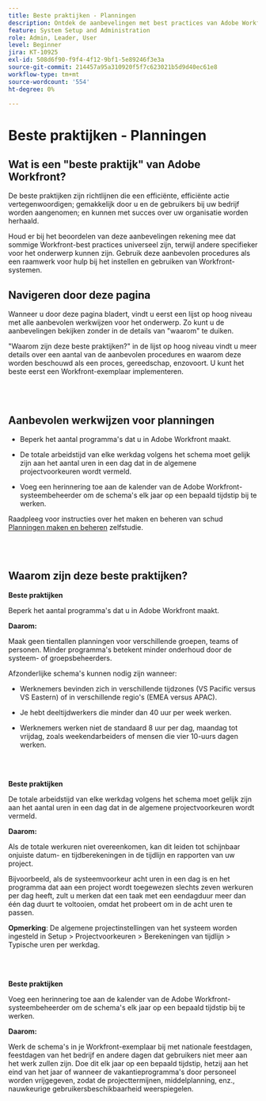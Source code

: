 ```yaml
---
title: Beste praktijken - Planningen
description: Ontdek de aanbevelingen met best practices van Adobe Workfront-experts over het instellen, beheren en gebruiken van Workfront-planningen.
feature: System Setup and Administration
role: Admin, Leader, User
level: Beginner
jira: KT-10925
exl-id: 508d6f90-f9f4-4f12-9bf1-5e89246f3e3a
source-git-commit: 214457a95a310920f5f7c623021b5d9d40ec61e8
workflow-type: tm+mt
source-wordcount: '554'
ht-degree: 0%

---
```


# Beste praktijken - Planningen

## Wat is een &quot;beste praktijk&quot; van Adobe Workfront?

De beste praktijken zijn richtlijnen die een efficiënte, efficiënte actie vertegenwoordigen; gemakkelijk door u en de gebruikers bij uw bedrijf worden aangenomen; en kunnen met succes over uw organisatie worden herhaald.

Houd er bij het beoordelen van deze aanbevelingen rekening mee dat sommige Workfront-best practices universeel zijn, terwijl andere specifieker voor het onderwerp kunnen zijn. Gebruik deze aanbevolen procedures als een raamwerk voor hulp bij het instellen en gebruiken van Workfront-systemen.

## Navigeren door deze pagina

Wanneer u door deze pagina bladert, vindt u eerst een lijst op hoog niveau met alle aanbevolen werkwijzen voor het onderwerp. Zo kunt u de aanbevelingen bekijken zonder in de details van &quot;waarom&quot; te duiken.

&quot;Waarom zijn deze beste praktijken?&quot; in de lijst op hoog niveau vindt u meer details over een aantal van de aanbevolen procedures en waarom deze worden beschouwd als een proces, gereedschap, enzovoort. U kunt het beste eerst een Workfront-exemplaar implementeren.

</br>
</br>

## Aanbevolen werkwijzen voor planningen

* Beperk het aantal programma&#39;s dat u in Adobe Workfront maakt.

* De totale arbeidstijd van elke werkdag volgens het schema moet gelijk zijn aan het aantal uren in een dag dat in de algemene projectvoorkeuren wordt vermeld.

* Voeg een herinnering toe aan de kalender van de Adobe Workfront-systeembeheerder om de schema&#39;s elk jaar op een bepaald tijdstip bij te werken.


Raadpleeg voor instructies over het maken en beheren van schud [Planningen maken en beheren](/help/administration-and-setup/configure-system-defaults/create-and-manage-schedules.md) zelfstudie.

</br>
</br>

## Waarom zijn deze beste praktijken?

**Beste praktijken**

Beperk het aantal programma&#39;s dat u in Adobe Workfront maakt.



**Daarom:**

Maak geen tientallen planningen voor verschillende groepen, teams of personen. Minder programma&#39;s betekent minder onderhoud door de systeem- of groepsbeheerders.



Afzonderlijke schema&#39;s kunnen nodig zijn wanneer:

* Werknemers bevinden zich in verschillende tijdzones (VS Pacific versus VS Eastern) of in verschillende regio&#39;s (EMEA versus APAC).

* Je hebt deeltijdwerkers die minder dan 40 uur per week werken.

* Werknemers werken niet de standaard 8 uur per dag, maandag tot vrijdag, zoals weekendarbeiders of mensen die vier 10-uurs dagen werken.

</br>
</br>

**Beste praktijken**

De totale arbeidstijd van elke werkdag volgens het schema moet gelijk zijn aan het aantal uren in een dag dat in de algemene projectvoorkeuren wordt vermeld.



**Daarom:**

Als de totale werkuren niet overeenkomen, kan dit leiden tot schijnbaar onjuiste datum- en tijdberekeningen in de tijdlijn en rapporten van uw project.

Bijvoorbeeld, als de systeemvoorkeur acht uren in een dag is en het programma dat aan een project wordt toegewezen slechts zeven werkuren per dag heeft, zult u merken dat een taak met een eendagduur meer dan één dag duurt te voltooien, omdat het probeert om in de acht uren te passen.

**Opmerking**: De algemene projectinstellingen van het systeem worden ingesteld in Setup > Projectvoorkeuren > Berekeningen van tijdlijn > Typische uren per werkdag.

</br>
</br>


**Beste praktijken**

Voeg een herinnering toe aan de kalender van de Adobe Workfront-systeembeheerder om de schema&#39;s elk jaar op een bepaald tijdstip bij te werken.

**Daarom:**

Werk de schema&#39;s in je Workfront-exemplaar bij met nationale feestdagen, feestdagen van het bedrijf en andere dagen dat gebruikers niet meer aan het werk zullen zijn. Doe dit elk jaar op een bepaald tijdstip, hetzij aan het eind van het jaar of wanneer de vakantieprogramma&#39;s door personeel worden vrijgegeven, zodat de projecttermijnen, middelplanning, enz., nauwkeurige gebruikersbeschikbaarheid weerspiegelen.
